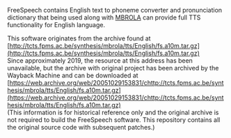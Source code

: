 FreeSpeech contains English text to phoneme converter and pronunciation dictionary
that being used along with
[MBROLA](https://github.com/numediart/MBROLA/)
can provide full TTS functionality for English language.

This software originates from the archive found at
[http://tcts.fpms.ac.be/synthesis/mbrola/tts/English/fs.a10m.tar.gz](http://tcts.fpms.ac.be/synthesis/mbrola/tts/English/fs.a10m.tar.gz)  
Since approximately 2019, the resource at this address has been unavailable,
but the archive with original project has been archived by the Wayback Machine
and can be downloaded at
[https://web.archive.org/web/20051029153831/chttp://tcts.fpms.ac.be/synthesis/mbrola/tts/English/fs.a10m.tar.gz](https://web.archive.org/web/20051029153831/chttp://tcts.fpms.ac.be/synthesis/mbrola/tts/English/fs.a10m.tar.gz)  
(This information is for historical reference only
and the original archive is not required to build the FreeSpeech software.
This repository contains all the original source code with subsequent patches.)
